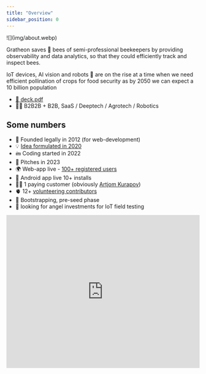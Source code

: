 ```yaml
---
title: "Overview"
sidebar_position: 0
---
```

<div style={{ height:150, overflow:"hidden", verticalAlign:"middle", marginBottom:10, borderRadius:5 }}><div style={{ marginTop: "-10%" }}>
![](img/about.webp)
</div></div>

Gratheon saves 🐝 bees of semi-professional beekeepers by providing observability and data analytics, so that they could efficiently track and inspect bees.

IoT devices, AI vision and robots 🤖 are on the rise at a time when we need efficient pollination of crops for food security as by 2050 we can expect a 10 billion population



- [📑 deck.pdf](deck.pdf)
- 💁🏻 B2B2B + B2B, SaaS / Deeptech / Agrotech / Robotics

## Some numbers

- 🐣 Founded legally in 2012 (for web-development)
- 💡 [Idea formulated in 2020](https://www.youtube.com/watch?v=gM3AJEAhmXc)
- 🖮 Coding started in 2022
- 📢 Pitches in 2023
- 🌍 Web-app live - [100+ registered users](https://www.notion.so/KPIs-and-Business-metrics-a0707c4260194f36b7f86dfd28964edf?pvs=21)
- 📱 Android app live 10+ installs
- 🤲🏻 1 paying customer (obviously [Artjom Kurapov](company/Team/Artjom%20Kurapov.md))
- 🫀 12+ [volunteering contributors](Volunteers%20❤️‍🔥.md)
- 🚀 Bootstrapping, pre-seed phase
- 🪽 looking for angel investments for IoT field testing


<iframe width="100%" height="400" src="https://www.youtube.com/embed/lcJt2vBEJew" title="About Gratheon" frameborder="0" allow="accelerometer; autoplay; clipboard-write; encrypted-media; gyroscope; picture-in-picture; web-share" referrerpolicy="strict-origin-when-cross-origin" allowfullscreen></iframe>